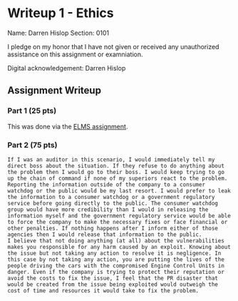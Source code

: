 Writeup 1 - Ethics
======

Name: Darren Hislop
Section: 0101

I pledge on my honor that I have not given or received any unauthorized assistance on this assignment or examniation.

Digital acknowledgement: Darren Hislop

## Assignment Writeup

### Part 1 (25 pts)

This was done via the [ELMS assignment](https://myelms.umd.edu/courses/1251976/assignments/4726433).

### Part 2 (75 pts)

	If I was an auditor in this scenario, I would immediately tell my direct boss about the situation. If they refuse to do anything about the problem then I would go to their boss. I would keep trying to go up the chain of command if none of my superiors react to the problem. Reporting the information outside of the company to a consumer watchdog or the public would be my last resort. I would prefer to leak the information to a consumer watchdog or a government regulatory service before going directly to the public. The consumer watchdog group would have more credibility than I would in releasing the information myself and the government regulatory service would be able to force the company to make the necessary fixes or face financial or other penalties. If nothing happens after I inform either of those agencies then I would release that information to the public. 
	I believe that not doing anything (at all) about the vulnerabilities makes you responsible for any harm caused by an exploit. Knowing about the issue but not taking any action to resolve it is negligence. In this case by not taking any action, you are putting the lives of the people driving the cars with the compromised Engine Control Units in danger. Even if the company is trying to protect their reputation or avoid the costs to fix the issue, I feel that the PR disaster that would be created from the issue being exploited would outweigh the cost of time and resources it would take to fix the problem. 

